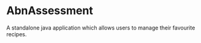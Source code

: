 # AbnAssessment
A standalone java application which allows users to manage their favourite recipes.
